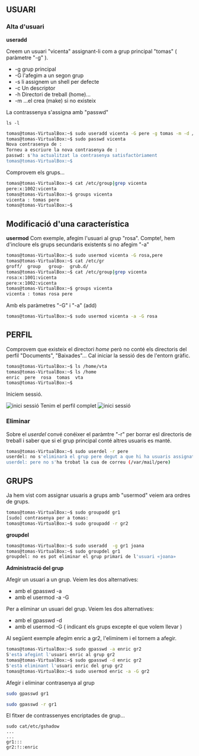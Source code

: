 ## USUARI
### Alta d'usuari

**useradd**

Creem un usuari "vicenta" assignant-li com a grup principal "tomas" ( paràmetre "-g" ).

* -g grup principal
* -G l'afegim a un segon grup
* -s li assignem un shell per defecte
* -c Un descriptor
* -h Directori de treball (home)...
* -m ...el crea  (make) si no existeix


La contrassenya s'assigna amb "passwd"
```linux
ls -l
```

```bash
tomas@tomas-VirtualBox:~$ sudo useradd vicenta -G pere -g tomas -m -d /home/vta -s /bin/bash -c "Vicenta Ferrer"
tomas@tomas-VirtualBox:~$ sudo passwd vicenta
Nova contrasenya de : 
Torneu a escriure la nova contrasenya de : 
passwd: s'ha actualitzat la contrasenya satisfactòriament
tomas@tomas-VirtualBox:~$ 
```
Comprovem els grups...
```bash
tomas@tomas-VirtualBox:~$ cat /etc/group|grep vicenta
pere:x:1002:vicenta
tomas@tomas-VirtualBox:~$ groups vicenta
vicenta : tomas pere
tomas@tomas-VirtualBox:~$ 
```
## Modificació d'una característica

**usermod**
Com exemple, afegim l'usuari al grup "rosa". Compte!, hem d'incloure els grups secundaris existents si no afegim "-a"
```bash
tomas@tomas-VirtualBox:~$ sudo usermod vicenta -G rosa,pere
tomas@tomas-VirtualBox:~$ cat /etc/gr
groff/  group   group-  grub.d/ 
tomas@tomas-VirtualBox:~$ cat /etc/group|grep vicenta
rosa:x:1001:vicenta
pere:x:1002:vicenta
tomas@tomas-VirtualBox:~$ groups vicenta
vicenta : tomas rosa pere
```
Amb els paràmetres "-G" i "-a" (add)
```bash
tomas@tomas-VirtualBox:~$ sudo usermod vicenta -a -G rosa
```
## PERFIL

Comprovem que existeix el directori *home* però no conté els directoris del perfil "Documents", "Baixades"... Cal iniciar la sessió des de l'entorn gràfic.

```bash
tomas@tomas-VirtualBox:~$ ls /home/vta
tomas@tomas-VirtualBox:~$ ls /home
enric  pere  rosa  tomas  vta
tomas@tomas-VirtualBox:~$ 
```
Iniciem sessió.

![inici sessió](../images/vta1.png)
Tenim el perfil complet
![inici sessió](../images/vta2.png)

### Eliminar
Sobre el *userdel* convé conéixer el paràmtre "-r" per borrar esl directoris de treball i saber que si el grup principal conté altres usuaris es manté.
```bash
tomas@tomas-VirtualBox:~$ sudo userdel -r pere
userdel: no s'eliminarà el grup pere degut a que hi ha usuaris assignats.
userdel: pere no s'ha trobat la cua de correu (/var/mail/pere)
```
## GRUPS
Ja hem vist com assignar usuaris a grups amb "usermod" veiem ara ordres de grups.
```bash
tomas@tomas-VirtualBox:~$ sudo groupadd gr1
[sudo] contrasenya per a tomas: 
tomas@tomas-VirtualBox:~$ sudo groupadd -r gr2
```
**groupdel**

```bash
tomas@tomas-VirtualBox:~$ sudo useradd  -g gr1 joana
tomas@tomas-VirtualBox:~$ sudo groupdel gr1
groupdel: no es pot eliminar el grup primari de l'usuari «joana»
```
**Administració del grup**

Afegir un usuari a un grup. Veiem les dos alternatives:
* amb el gpasswd -a
* amb el usermod -a -G

Per a eliminar un usuari del grup. Veiem les dos alternatives:
* amb el gpasswd -d
* amb el usermod -G  ( indicant els grups excepte el que volem llevar )

Al següent exemple afegim enric a gr2, l'eliminem i el tornem a afegir.
```bash
tomas@tomas-VirtualBox:~$ sudo gpasswd -a enric gr2
S'està afegint l'usuari enric al grup gr2
tomas@tomas-VirtualBox:~$ sudo gpasswd -d enric gr2
S'està eliminant l'usuari enric del grup gr2
tomas@tomas-VirtualBox:~$ sudo usermod enric -a -G gr2
```
Afegir i eliminar contrasenya al grup
```bash
sudo gpasswd gr1
```
```bash
sudo gpasswd -r gr1
```
El fitxer de contrassenyes encriptades de grup...
```bahs
sudo cat/etc/gshadow
...
...
gr1:::
gr2:!::enric
```
